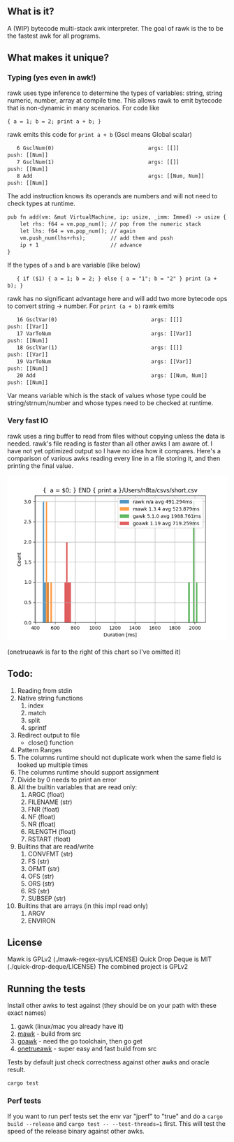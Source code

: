 ## What is it?
A (WIP) bytecode multi-stack awk interpreter. The goal of rawk is the to be the fastest awk for all programs.

## What makes it unique?

### Typing (yes even in awk!)
rawk uses type inference to determine the types of variables: string, string numeric, number, array at compile time. 
This allows rawk to emit bytecode that is non-dynamic in many scenarios. For code like

```
{ a = 1; b = 2; print a + b; }
```
rawk emits this code for `print a + b` (Gscl means Global scalar)
```
   6 GsclNum(0)                              args: [[]]                 push: [[Num]]
   7 GsclNum(1)                              args: [[]]                 push: [[Num]]
   8 Add                                     args: [[Num, Num]]         push: [[Num]]
```
The add instruction knows its operands are numbers and will not need to check types at runtime.
```
pub fn add(vm: &mut VirtualMachine, ip: usize, _imm: Immed) -> usize {
    let rhs: f64 = vm.pop_num(); // pop from the numeric stack
    let lhs: f64 = vm.pop_num(); // again
    vm.push_num(lhs+rhs);        // add them and push
    ip + 1                       // advance
}
```
If the types of `a` and `b` are variable (like below)
```
   { if ($1) { a = 1; b = 2; } else { a = "1"; b = "2" } print (a + b); }
```
rawk has no significant advantage here and will add two more bytecode ops to convert string -> number. For `print (a + b)` rawk emits
```
   16 GsclVar(0)                              args: [[]]                 push: [[Var]]
   17 VarToNum                                args: [[Var]]              push: [[Num]]
   18 GsclVar(1)                              args: [[]]                 push: [[Var]]
   19 VarToNum                                args: [[Var]]              push: [[Num]]
   20 Add                                     args: [[Num, Num]]         push: [[Num]]
```
Var means variable which is the stack of values whose type could be string/strnum/number and whose types need to be checked at runtime.

### Very fast IO
rawk uses a ring buffer to read from files without copying unless the data is needed. rawk's file reading is faster than all other
awks I am aware of. I have not yet optimized output so I have no idea how it compares. Here's a comparison of various awks
reading every line in a file storing it, and then printing the final value.

![./assets/io.png](./assets/io.png)

(onetrueawk is far to the right of this chart so I've omitted it)

## Todo:

1. Reading from stdin
2. Native string functions
   1. index
   2. match
   3. split
   4. sprintf
3. Redirect output to file
   - close() function
4. Pattern Ranges 
5. The columns runtime should not duplicate work when the same field is looked up multiple times
6. The columns runtime should support assignment
7. Divide by 0 needs to print an error
8. All the builtin variables that are read only:
   1. ARGC (float)
   1. FILENAME (str)
   1. FNR (float)
   1. NF (float)
   1. NR (float)
   1. RLENGTH (float)
   1. RSTART (float)
9. Builtins that are read/write
    1. CONVFMT (str)
    1. FS (str)
    1. OFMT (str)
    1. OFS (str)
    1. ORS (str)
    1. RS (str)
    1. SUBSEP (str)
10. Builtins that are arrays (in this impl read only)
    1. ARGV
    1. ENVIRON

## License
Mawk is GPLv2 (./mawk-regex-sys/LICENSE)
Quick Drop Deque is MIT (./quick-drop-deque/LICENSE)
The combined project is GPLv2 

## Running the tests

Install other awks to test against (they should be on your path with these exact names)
1. gawk (linux/mac you already have it)
2. [mawk](https://invisible-island.net/mawk/) - build from src
3. [goawk](https://github.com/benhoyt/goawk) - need the go toolchain, then go get
4. [onetrueawk](https://github.com/onetrueawk/awk) - super easy and fast build from src

Tests by default just check correctness against other awks and oracle result.

```
cargo test
```

### Perf tests
If you want to run perf tests set the env var "jperf" to "true" and do a `cargo build --release` and `cargo test -- --test-threads=1` first. This will test the speed of the release binary against other awks.
